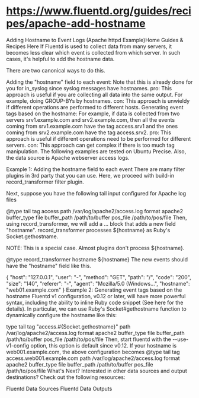 

# https://www.fluentd.org/guides/recipes/apache-add-hostname

Adding Hostname to Event Logs (Apache httpd Example)Home Guides & Recipes Here
If Fluentd is used to collect data from many servers, it becomes less clear which event is collected from which server. In such cases, it's helpful to add the hostname data.

There are two canonical ways to do this.

Adding the "hostname" field to each event: Note that this is already done for you for in_syslog since syslog messages have hostnames.
pro: This approach is useful if you are collecting all data into the same output. For example, doing GROUP-BYs by hostnames.
con: This approach is unwieldy if different operations are performed to different hosts.
Generating event tags based on the hostname: For example, if data is collected from two servers srv1.example.com and srv2.example.com, then all the events coming from srv1.example.com have the tag access.srv1 and the ones coming from srv2.example.com have the tag access.srv2.
pro: This approach is useful if different operations need to be performed for different servers.
con: This approach can get complex if there is too much tag manipulation.
The following examples are tested on Ubuntu Precise. Also, the data source is Apache webserver access logs.

Example 1: Adding the hostname field to each event
There are many filter plugins in 3rd party that you can use. Here, we proceed with build-in record_transformer filter plugin.

Next, suppose you have the following tail input configured for Apache log files

<source>
  @type tail
  tag access
  path /var/log/apache2/access.log
  format apache2
  buffer_type file
  buffer_path /path/to/buffer
  pos_file /path/to/pos/file
</source>
Then, using record_transformer, we will add a <filter access>...</filter> block that adds a new field "hostname". record_transformer processes ${hostname} as Ruby's Socket.gethostname.

NOTE: This is a special case. Almost plugins don't process ${hostname}.

<filter access>
  @type record_transformer
  <record>
    hostname ${hostname}
  </record>
</filter>
The new events should have the "hostname" field like this.

{
  "host": "127.0.0.1",
  "user": "-",
  "method": "GET",
  "path": "/",
  "code": "200",
  "size": "140",
  "referer": "-",
  "agent": "Mozilla/5.0 (Windows...",
  "hostname": "web01.example.com"
}
Example 2: Generating event tags based on the hostname
Fluentd v1 configuration, v0.12 or later, will have more powerful syntax, including the ability to inline Ruby code snippet (See here for the details). In particular, we can use Ruby's Socket#gethostname function to dynamically configure the hostname like this:

<source>
  type tail
  tag "access.#{Socket.gethostname}"
  path /var/log/apache2/access.log
  format apache2
  buffer_type file
  buffer_path /path/to/buffer
  pos_file /path/to/pos/file
</source>
Then, start fluentd with the --use-v1-config option, this option is default since v0.12. If your hostname is web001.example.com, the above configuration becomes

<source>
  @type tail
  tag access.web001.example.com
  path /var/log/apache2/access.log
  format apache2
  buffer_type file
  buffer_path /path/to/buffer
  pos_file /path/to/pos/file
</source>
What's Next?
Interested in other data sources and output destinations? Check out the following resources:

Fluentd Data Sources
Fluentd Data Outputs